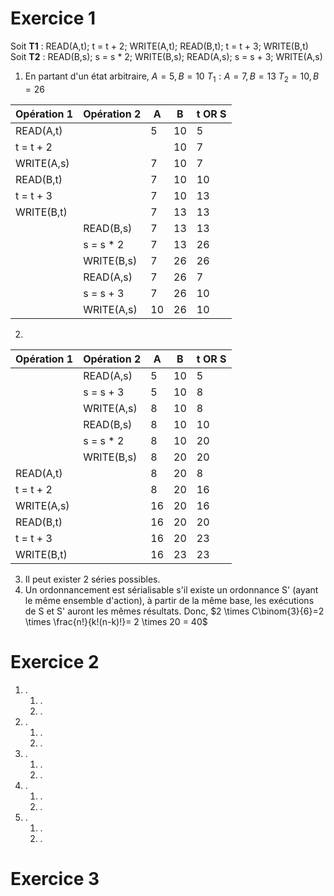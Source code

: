 # Exercice 1

Soit **T1** : READ(A,t); t = t + 2; WRITE(A,t); READ(B,t); t = t + 3; WRITE(B,t)
Soit **T2** : READ(B,s); s = s * 2; WRITE(B,s); READ(A,s); s = s + 3; WRITE(A,s)

1) En partant d'un état arbitraire,
	$A=5, B=10$
	$T_{1}:A=7,B=13$
	$T_{2}=10,B=26$

| Opération 1 | Opération 2 | A   | B   | t OR S |
| ----------- | ----------- | --- | --- | ------ |
| READ(A,t)   |             | 5   | 10  | 5      |
| t = t + 2   |             |     | 10  | 7      |
| WRITE(A,s)  |             | 7   | 10  | 7      |
| READ(B,t)   |             | 7   | 10  | 10     |
| t = t + 3   |             | 7   | 10  | 13     |
| WRITE(B,t)  |             | 7   | 13  | 13     |
|             | READ(B,s)   | 7   | 13  | 13     |
|             | s = s * 2   | 7   | 13  | 26     |
|             | WRITE(B,s)  | 7   | 26  | 26     |
|             | READ(A,s)   | 7   | 26  | 7      |
|             | s = s + 3   | 7   | 26  | 10     |
|             | WRITE(A,s)  | 10  | 26  | 10     |
2) 

| Opération 1 | Opération 2 | A   | B   | t OR S |
| ----------- | ----------- | --- | --- | ------ |
|             | READ(A,s)   | 5   | 10  | 5      |
|             | s = s + 3   | 5   | 10  | 8      |
|             | WRITE(A,s)  | 8   | 10  | 8      |
|             | READ(B,s)   | 8   | 10  | 10     |
|             | s = s * 2   | 8   | 10  | 20     |
|             | WRITE(B,s)  | 8   | 20  | 20     |
| READ(A,t)   |             | 8   | 20  | 8      |
| t = t + 2   |             | 8   | 20  | 16     |
| WRITE(A,s)  |             | 16  | 20  | 16     |
| READ(B,t)   |             | 16  | 20  | 20     |
| t = t + 3   |             | 16  | 20  | 23     |
| WRITE(B,t)  |             | 16  | 23  | 23     |



3) Il peut exister 2 séries possibles.
4) Un ordonnancement est sérialisable s'il existe un ordonnance S' (ayant le même ensemble d'action), à partir de la même base, les exécutions de S et S' auront les mêmes résultats.
	Donc, $2 \times C\binom{3}{6}=2 \times \frac{n!}{k!(n-k)!}= 2 \times 20 = 40$
# Exercice 2
1) .
	1) .
	2) .
2) .
	1) .
	2) .
3) .
	1) .
	2) .
4) .
	1) .
	2) .
5) .
	1) .
	2) .

# Exercice 3
